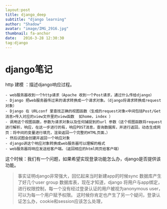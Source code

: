 ```yaml
---
layout:post
title: django_deep
subtitle: "django learning"
author: "Shadow"
avatar: "image/IMG_2916.jpg"
thumbnail: fa-anchor
date:   2016-3-28 12:30:30
tag:django
---
```


# django笔记
http 建模 ：描述django响应过程。

    - web服务器收到一个http请求（Apache 收到一个Post请求，通过什么传给django）
    - Django 把web服务器传过来的请求转换成一个请求对象。（django将请求转换成request对象）
    - Django 在 URLconf 里查找正确的视图函数（生成的request对象<中间包括Post/Get消息>传入对应的view文件里的view函数  如home，index ）
    - 调用这个视图函数，参数为请求对象以及任何捕捉到的url 参数（这个视图函数将request进行解析，响应，在这一步进行的有，响应POST消息，查询数据库，并进行返回，动态生成网页：将中间的变量进行填充，渲染返回一个完整的HTML页面，）
    - 然后试图会创建并返回一个响应对象
    - django讲这个响应对象转换成web服务器可以理解的格式
    - web服务器将响应发送给客户端。（返回相应的html网页给客户端）
这个时候：我们有一个问题，如果希望实现登录功能怎么办，django是否提供该功能。
>事实证明django非常强大，回忆起来当时新建app的时候sync 数据库产生了好几个user group 数据库表，现在才知道，django 将用户与app绑定，进行权限控制，每一个没有经过登录认证的用户被视为anonymous user，可以为每一个用户赋予权限。
这时候你肯定也产生了另一个疑问，登录认证怎么办，cookie和session应该怎么处理，
